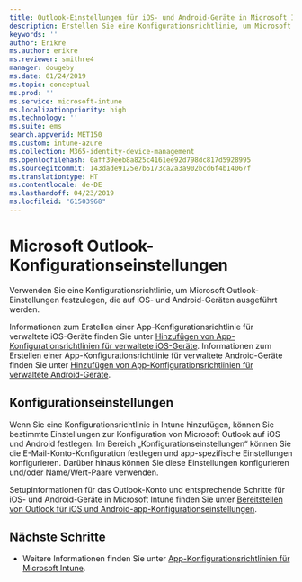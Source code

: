 ```yaml
---
title: Outlook-Einstellungen für iOS- und Android-Geräte in Microsoft Intune
description: Erstellen Sie eine Konfigurationsrichtlinie, um Microsoft Outlook-Einstellungen festzulegen, die auf iOS- und Android-Geräten ausgeführt werden.
keywords: ''
author: Erikre
ms.author: erikre
ms.reviewer: smithre4
manager: dougeby
ms.date: 01/24/2019
ms.topic: conceptual
ms.prod: ''
ms.service: microsoft-intune
ms.localizationpriority: high
ms.technology: ''
ms.suite: ems
search.appverid: MET150
ms.custom: intune-azure
ms.collection: M365-identity-device-management
ms.openlocfilehash: 0aff39eeb8a825c4161ee92d798dc817d5928995
ms.sourcegitcommit: 143dade9125e7b5173ca2a3a902bcd6f4b14067f
ms.translationtype: HT
ms.contentlocale: de-DE
ms.lasthandoff: 04/23/2019
ms.locfileid: "61503968"
---
```

# <a name="microsoft-outlook-configuration-settings"></a>Microsoft Outlook-Konfigurationseinstellungen 

Verwenden Sie eine Konfigurationsrichtlinie, um Microsoft Outlook-Einstellungen festzulegen, die auf iOS- und Android-Geräten ausgeführt werden. 

Informationen zum Erstellen einer App-Konfigurationsrichtlinie für verwaltete iOS-Geräte finden Sie unter [Hinzufügen von App-Konfigurationsrichtlinien für verwaltete iOS-Geräte](app-configuration-policies-use-ios.md). Informationen zum Erstellen einer App-Konfigurationsrichtlinie für verwaltete Android-Geräte finden Sie unter [Hinzufügen von App-Konfigurationsrichtlinien für verwaltete Android-Geräte](app-configuration-policies-use-android.md). 

## <a name="configuration-settings"></a>Konfigurationseinstellungen

Wenn Sie eine Konfigurationsrichtlinie in Intune hinzufügen, können Sie bestimmte Einstellungen zur Konfiguration von Microsoft Outlook auf iOS und Android festlegen. Im Bereich „Konfigurationseinstellungen“ können Sie die E-Mail-Konto-Konfiguration festlegen und app-spezifische Einstellungen konfigurieren. Darüber hinaus können Sie diese Einstellungen konfigurieren und/oder Name/Wert-Paare verwenden.

Setupinformationen für das Outlook-Konto und entsprechende Schritte für iOS- und Android-Geräte in Microsoft Intune finden Sie unter [Bereitstellen von Outlook für iOS und Android-app-Konfigurationseinstellungen](https://docs.microsoft.com/exchange/clients-and-mobile-in-exchange-online/outlook-for-ios-and-android/outlook-for-ios-and-android-configuration-with-microsoft-intune).

## <a name="next-steps"></a>Nächste Schritte

- Weitere Informationen finden Sie unter [App-Konfigurationsrichtlinien für Microsoft Intune](app-configuration-policies-overview.md).
